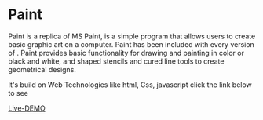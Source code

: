 # Paint
 Paint  is a replica of  MS Paint, is a simple program that allows users to create basic graphic art on a computer. Paint has been included with every version of . Paint provides basic functionality for drawing and painting in color or black and white, and shaped stencils and cured line tools to create geometrical designs.
 
 It's build on Web Technologies like html, Css, javascript 
click the link below to see

[Live-DEMO](https://paint-nu.vercel.app/)

